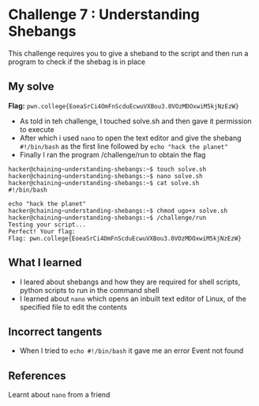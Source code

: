 # Challenge 7 : Understanding Shebangs
This challenge requires you to give a sheband to the script and then run a program to check if the shebag is in place

## My solve
**Flag:** `pwn.college{EoeaSrCi4OmFnScduEcwuVXBou3.0VOzMDOxwiM5kjNzEzW}`

- As told in teh challenge, I touched solve.sh and then gave it permission to execute
- After which i used `nano` to open the text editor and give the shebang `#!/bin/bash` as the first line followed by `echo "hack the planet"`
- Finally I ran the program /challenge/run to obtain the flag
```
hacker@chaining~understanding-shebangs:~$ touch solve.sh
hacker@chaining~understanding-shebangs:~$ nano solve.sh
hacker@chaining~understanding-shebangs:~$ cat solve.sh
#!/bin/bash

echo "hack the planet"
hacker@chaining~understanding-shebangs:~$ chmod ugo+x solve.sh
hacker@chaining~understanding-shebangs:~$ /challenge/run
Testing your script...
Perfect! Your flag:
Flag: pwn.college{EoeaSrCi4OmFnScduEcwuVXBou3.0VOzMDOxwiM5kjNzEzW}
```

## What I learned 
- I leared about shebangs and how they are required for shell scripts, python scripts to run in the command shell
- I learned about `nano` which opens an inbuilt text editor of Linux, of the specified file to edit the contents

## Incorrect tangents 
- When I tried to `echo #!/bin/bash` it gave me an error Event not found 

## References 
Learnt about `nano` from a friend
